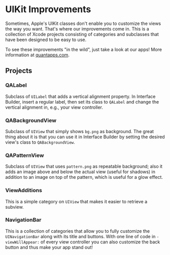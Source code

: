 UIKit Improvements
==================
Sometimes, Apple's UIKit classes don't enable you to customize the views the
way you want. That's where our improvements come in.
This is a collection of Xcode projects consisting of categories and subclasses
that have been designed to be easy to use.

To see these improvements "in the wild", just take a look at our apps! More
information at [quantapps.com](http://www.quantapps.com "QuantApps").

Projects
--------
### QALabel ###
Subclass of `UILabel` that adds a vertical alignment property. In Interface
Builder, insert a regular label, then set its class to `QALabel` and change
the vertical alignment in, e.g., your view controller.

### QABackgroundView ###
Subclass of `UIView` that simply shows `bg.png` as background. The great thing
about it is that you can use it in Interface Builder by setting the desired
view's class to `QABackgroundView`.

### QAPatternView ###
Subclass of `UIView` that uses `pattern.png` as repeatable background; also it
adds an image above and below the actual view (useful for shadows) in addition
to an image on top of the pattern, which is useful for a glow effect.

### ViewAdditions ###
This is a simple category on `UIView` that makes it easier to retrieve a
subview.

### NavigationBar ###
This is a collection of categories that allow you to fully customize the
`UINavigationBar` along with its title and buttons. With one line of code in
`-viewWillAppear:` of every view controller you can also customize the back
button and thus make your app stand out!
